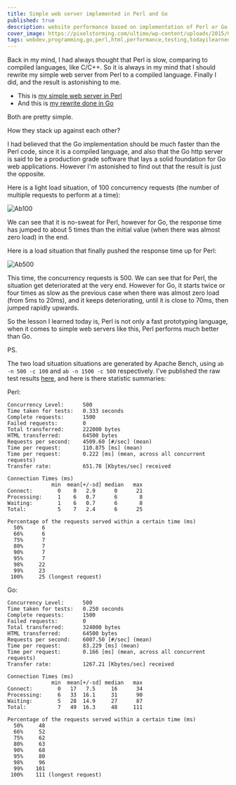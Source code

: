 ```yaml
---
title: Simple web server implemented in Perl and Go
published: true
description: website performance based on implementation of Perl or Go
cover_image: https://pixelstorming.com/ultimo/wp-content/uploads/2015/04/pagespeed-insights.png
tags: webdev,programming,go,perl,html,performance,testing,todayilearned
---
```


Back in my mind, I had always thought that Perl is slow, comparing to compiled languages, like C/C++. So it is always in my mind that I should rewrite my simple web server from Perl to a compiled language. Finally I did, and the result is astonishing to me.

<!--more-->

- This is [my simple web server in Perl](https://github.com/suntong/dbab/blob/master/src/bin/dbab-svr)
- And this is [my rewrite done in Go](https://github.com/suntong/dbab-go/blob/master/dbab-svr/main.go)

Both are pretty simple. 

How they stack up against each other? 

I had believed that the Go implementation should be much faster than the Perl code, since it is a compiled language, and also that the Go http server is said to be a production grade software that lays a solid foundation for Go web applications. However I'm astonished to find out that the result is just the opposite. 

Here is a light load situation, of 100 concurrency requests (the number of multiple requests to perform at a time):

![Ab100](https://img.vim-cn.com/15/6463e0025d73a265070b76935b030887c58087.svg "100 concurrency requests")

We can see that it is no-sweat for Perl, however for Go, the response time has jumped to about 5 times than the initial value (when there was almost zero load) in the end. 

Here is a load situation that finally pushed the response time up for Perl:

![Ab500](https://img.vim-cn.com/c6/635682fa3a90f909fa2dd4c8ec6cfb57e13388.svg "500 concurrency requests")

This time, the concurrency requests is 500. We can see that for Perl, the situation get deteriorated at the very end. However for Go, it starts twice or four times as slow as the previous case when there was almost zero load (from 5ms to 20ms), and it keeps deteriorating, until it is close to 70ms, then jumped rapidly upwards. 

So the lesson I learned today is, Perl is not only a fast prototyping language, when it comes to simple web servers like this, Perl performs much better than Go. 

PS. 

The two load situation situations are generated by Apache Bench, 
using `ab -n 500 -c 100` and `ab -n 1500 -c 500` respectively. I've published the raw test results [here](https://gist.github.com/suntong/b259a3730e40c017e6a1020339bd356c), and here is there statistic summaries:

Perl:

```
Concurrency Level:      500
Time taken for tests:   0.333 seconds
Complete requests:      1500
Failed requests:        0
Total transferred:      222000 bytes
HTML transferred:       64500 bytes
Requests per second:    4509.60 [#/sec] (mean)
Time per request:       110.875 [ms] (mean)
Time per request:       0.222 [ms] (mean, across all concurrent requests)
Transfer rate:          651.78 [Kbytes/sec] received

Connection Times (ms)
              min  mean[+/-sd] median   max
Connect:        0    0   2.9      0      21
Processing:     1    6   0.7      6       8
Waiting:        1    6   0.7      6       8
Total:          5    7   2.4      6      25

Percentage of the requests served within a certain time (ms)
  50%      6
  66%      6
  75%      7
  80%      7
  90%      7
  95%      7
  98%     22
  99%     23
 100%     25 (longest request)
```

Go:

```
Concurrency Level:      500
Time taken for tests:   0.250 seconds
Complete requests:      1500
Failed requests:        0
Total transferred:      324000 bytes
HTML transferred:       64500 bytes
Requests per second:    6007.50 [#/sec] (mean)
Time per request:       83.229 [ms] (mean)
Time per request:       0.166 [ms] (mean, across all concurrent requests)
Transfer rate:          1267.21 [Kbytes/sec] received

Connection Times (ms)
              min  mean[+/-sd] median   max
Connect:        0   17   7.5     16      34
Processing:     6   33  16.1     31      90
Waiting:        5   28  14.9     27      87
Total:          7   49  16.3     48     111

Percentage of the requests served within a certain time (ms)
  50%     48
  66%     52
  75%     62
  80%     63
  90%     68
  95%     80
  98%     96
  99%    101
 100%    111 (longest request)
```

